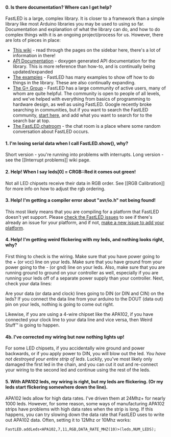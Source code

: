 #### 0. Is there documentation?  Where can I get help?

FastLED is a large, complex library.  It is closer to a framework than a simple library like most Arduino libraries you may be used to using so far.  Documentation and explanation of what the library can do, and how to do complex things with it is an ongoing project/process for us.  However, there are lots of pieces in place:

* [This wiki](http://fastled.io/wiki) - read through the pages on the sidebar here, there's a lot of information in there!
* [API Documentation](http://fastled.io/docs/3.1/index.html) - doxygen generated API documentation for the library.  This is more reference than how-to, and is continually being updated/expanded
* [The examples](https://github.com/FastLED/FastLED/tree/master/examples) - FastLED has many examples to show off how to do things in the library.  These are also continually expanding.
* [The G+ Group](http://fastled.io/+) - FastLED has a large community of active users, many of whom are quite helpful.  The community is open to people of all levels, and we've helped with everything from basics of programming to hardware design, as well as using FastLED.  Google recently broke searching in communities, but if you want to search the FastLED community, [start here](https://plus.google.com/s/FastLED/top), and add what you want to search for to the search bar at top.
* [The FastLED chatroom](http://fastled.io/chat) - the chat room is a place where some random conversation about FastLED occurs.  

#### 1. I'm losing serial data when I call FastLED.show(), why?

Short version - you're running into problems with interrupts.  Long version - see the [[Interrupt problems]] wiki page.

#### 2. Help!  When I say leds[0] = CRGB::Red it comes out green!

Not all LED chipsets receive their data in RGB order.  See [[RGB Calibration]] for more info on how to adjust the rgb ordering.

#### 3. Help!  I'm getting a compiler error about "avr/io.h" not being found!

This most likely means that you are compiling for a platform that FastLED doesn't yet support.  Please [check the FastLED issues](http://fastled.io/issues) to see if there's already an issue for your platform, and if not, [make a new issue to add your platform](https://github.com/FastLED/FastLED/issues/new).  

#### 4. Help!  I'm getting weird flickering with my leds, and nothing looks right, why?

First thing to check is the wiring.  Make sure that you have power going to the + (or vcc) line on your leds.  Make sure that you have ground from your power going to the - (or gnd) line on your leds.  Also, make sure that you are running ground to ground on your controller as well, especially if you are running your leds off of a separate power supply than your controller.  Next, check your data lines:

Are your data (or data and clock) lines going to DIN (or DIN and CIN) on the leds?  If you connect the data line from your arduino to the DOUT (data out) pin on your leds, nothing is going to come out right.

Likewise, if you are using a 4-wire chipset like the APA102, if you have connected your clock line to your data line and vice versa, then Weird Stuff™ is going to happen.

#### 4b. I've corrected my wiring but now nothing lights up!

For some LED chipsets, if you accidentally wire ground and power backwards, or if you apply power to DIN, you will blow out the led.  _*You have not destroyed your entire strip of leds*_.  Luckily, you've most likely only damaged the first led in the chain, and you can cut it out and re-connect your wiring to the second led and continue using the rest of the leds.

#### 5. With APA102 leds, my wiring is right, but my leds are flickering.  (Or my leds start flickering somewhere down the line).

APA102 leds allow for high data rates.  I've driven them at 24Mhz+ for nearly 1000 leds.  However, for some reason, some ways of manufacturing APA102 strips have problems with high data rates when the strip is long.  If this happens, you can try slowing down the data rate that FastLED uses to write out APA102 data.  Often, setting it to 12Mhz or 10Mhz works:

```
FastLED.addLeds<APA102,7,11,RGB,DATA_RATE_MHZ(10)>(leds,NUM_LEDS);
```